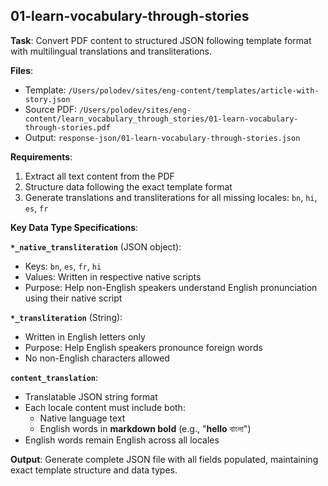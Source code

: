 ## 01-learn-vocabulary-through-stories

**Task**: Convert PDF content to structured JSON following template format with multilingual translations and transliterations.

**Files**:
- Template: `/Users/polodev/sites/eng-content/templates/article-with-story.json`
- Source PDF: `/Users/polodev/sites/eng-content/learn_vocabulary_through_stories/01-learn-vocabulary-through-stories.pdf`
- Output: `response-json/01-learn-vocabulary-through-stories.json`

**Requirements**:
1. Extract all text content from the PDF
2. Structure data following the exact template format
3. Generate translations and transliterations for all missing locales: `bn`, `hi`, `es`, `fr`

**Key Data Type Specifications**:

**`*_native_transliteration`** (JSON object):
- Keys: `bn`, `es`, `fr`, `hi`
- Values: Written in respective native scripts
- Purpose: Help non-English speakers understand English pronunciation using their native script

**`*_transliteration`** (String):
- Written in English letters only
- Purpose: Help English speakers pronounce foreign words
- No non-English characters allowed

**`content_translation`**:
- Translatable JSON string format
- Each locale content must include both:
  - Native language text
  - English words in **markdown bold** (e.g., "**hello** বাংলা")
- English words remain English across all locales

**Output**: Generate complete JSON file with all fields populated, maintaining exact template structure and data types.